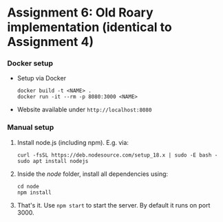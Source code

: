 # Assignment 6: Old Roary implementation (identical to Assignment 4)

### Docker setup
* Setup via Docker

    ```console
    docker build -t <NAME> .
    docker run -it --rm -p 8080:3000 <NAME>
    ```
* Website available under `http://localhost:8080`

### Manual setup

1. Install node.js (including npm). E.g. via:

    ```console
    curl -fsSL https://deb.nodesource.com/setup_18.x | sudo -E bash -
    sudo apt install nodejs
    ```

2. Inside the *node* folder, install all dependencies using:

    ```console
    cd node
    npm install
    ```

3. That's it. Use `npm start` to start the server. By default it runs on port 3000.
